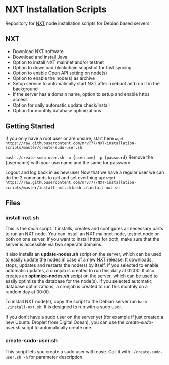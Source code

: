 # NXT Installation Scripts

Repository for [NXT](https://www.jelurida.com/nxt) node installation scripts for Debian based servers.

## NXT
- Download NXT software
- Download and install Java
- Option to install NXT mainnet and/or testnet
- Option to download blockchain snapshot for fast syncing
- Option to enable Open API setting on node(s)
- Option to enable the node(s) as archive
- Setup service to automatically start NXT after a reboot and run it in the background
- If the server has a domain name, option to setup and enable https access
- Option for daily automatic update check/install
- Option for monthly database optimizations

## Getting Started

If you only have a root user or are unsure, start here
``wget https://raw.githubusercontent.com/mrv777/NXT-installation-scripts/master/create-sudo-user.sh``

``bash ./create-sudo-user.sh -u {username} -p {password}``
Remove the {username} with your username and the same for password

Logout and log back in as new user
Now that we have a regular user we can do the 2 commands to get and set everthing up:
``wget https://raw.githubusercontent.com/mrv777/NXT-installation-scripts/master/install-nxt.sh``
``bash ./install-nxt.sh``

## Files
### install-nxt.sh

This is the *main* script. It installs, creates and configures all necessary parts to run an NXT node. You can install an NXT mainnet node, testnet node or both on one server. If you want to install https for both, make sure that the server is accessible via two seperate domains.

It also installs an **update-nodes.sh** script on the server, which can be used to easily update the nodes in case of a new NXT release. It downloads, stops, updates and restarts the node(s) by itself.  If you selected to enable automatic updates, a cronjob is created to run this daily at 02:00.
It also creates an **optimize-nodes.sh** script on the server, which can be used to easily optimize the database for the node(s).  If you selected automatic database optimizations, a cronjob is created to run this monthly on a random day at 00:00.

To install NXT node(s), copy the script to the Debian server run ``bash ./install-nxt.sh``. It is designed to run with a sudo user.

If you don't have a sudo user on the server yet (for example if just created a new Ubuntu Droplet from Digital Ocean), you can use the *create-sudo-user.sh* script to automatically create one.


### create-sudo-user.sh

This script lets you create a sudo user with ease. Call it with ``./create-sudo-user.sh -h`` for parameter description.
